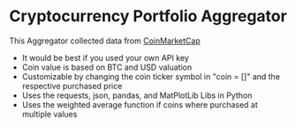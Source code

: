# Cryptocurrency Portfolio Aggregator

This Aggregator collected data from [CoinMarketCap](https://coinmarketcap.com/)

* It would be best if you used your own API key
* Coin value is based on BTC and USD valuation 
* Customizable by changing the coin ticker symbol in "coin = []" and the respective purchased price 
* Uses the requests, json, pandas, and MatPlotLib Libs in Python 
* Uses the weighted average function if coins where purchased at multiple values 